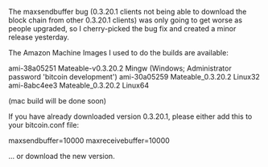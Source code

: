 The maxsendbuffer bug (0.3.20.1 clients not being able to download the block chain from other 0.3.20.1 clients) was only going to get
worse as people upgraded, so I cherry-picked the bug fix and created a minor release yesterday.

The Amazon Machine Images I used to do the builds are available:

  ami-38a05251   Mateable-v0.3.20.2 Mingw    (Windows; Administrator password 'bitcoin development')
  ami-30a05259   Mateable_0.3.20.2 Linux32
  ami-8abc4ee3   Mateable_0.3.20.2 Linux64

(mac build will be done soon)

If you have already downloaded version 0.3.20.1, please either add this to your bitcoin.conf file:

  maxsendbuffer=10000
  maxreceivebuffer=10000

... or download the new version.
